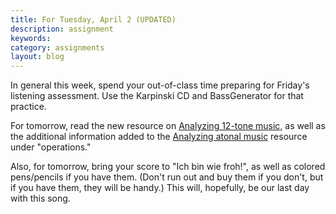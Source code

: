 ```yaml
---
title: For Tuesday, April 2 (UPDATED)
description: assignment
keywords: 
category: assignments
layout: blog
---
```


In general this week, spend your out-of-class time preparing for Friday's listening assessment. Use the Karpinski CD and BassGenerator for that practice.

For tomorrow, read the new resource on [Analyzing 12-tone music][twelveTone], as well as the additional information added to the [Analyzing atonal music][atonal] resource under "operations."

Also, for tomorrow, bring your score to "Ich bin wie froh!", as well as colored pens/pencils if you have them. (Don't run out and buy them if you don't, but if you have them, they will be handy.) This will, hopefully, be our last day with this song.

[atonal]: http://kshaffer.github.com/musicianshipResources/atonal.html
[twelveTone]: http://kshaffer.github.com/musicianshipResources/twelveTone.html